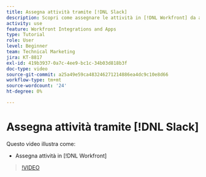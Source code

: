 ```yaml
---
title: Assegna attività tramite [!DNL Slack]
description: Scopri come assegnare le attività in [!DNL Workfront] da a [!DNL Slack]
activity: use
feature: Workfront Integrations and Apps
type: Tutorial
role: User
level: Beginner
team: Technical Marketing
jira: KT-8817
exl-id: 419b3937-0a7c-4ee9-bc1c-34b03d818b3f
doc-type: video
source-git-commit: a25a49e59ca483246271214886ea4dc9c10e8d66
workflow-type: tm+mt
source-wordcount: '24'
ht-degree: 0%

---
```


# Assegna attività tramite [!DNL Slack]

Questo video illustra come:

* Assegna attività in [!DNL Workfront]

>[!VIDEO](https://video.tv.adobe.com/v/335117/?quality=12&learn=on)
